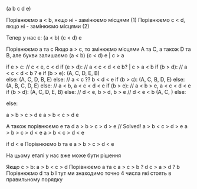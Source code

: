(a b c d e)

Порівнюємо a < b, якщо ні - замінюємо місцями    (1)
Порівнюємо c < d, якщо ні - замінюємо місцями    (2)

Тепер у нас є:
(a < b) (c < d) e


Порівнюємо a та c
    Якщо a > c, то змінюємо місцями A та C, а також D та B, але букви залишаємо
    (a < b)  (c < d)  e  |  c > a
    
if e > c:
    // c < e, c < d
    if (e > d):
        // a < c < d < e   b? | c > a < b
        if (b > d):
            // a < c < d < b ? e 
            if (b > e):
                (A, C, D, E, B)    
            else:
                (A, C, D, B, E)
        else:
            // a < c ?? b < d < e
            if (b > c):
                (A, C, B, D, E)
            else:
                (A, B, C, D, E)
    else:
        // a < b,  a < c < d < e
        if (b > e):
            // a < b > e,  a < c < d < e
            if (b > d):
                (A, C, D, E, B)
            else:
// d < e, b > d, b > e
// d < e < b
                (A, C, )
        else:
            
else:
    











    



[//]: # (a > b > d < c  e)

[//]: # (a > b < d < c  e)




a > b > c > d  e
a > b < c > d  e

А також порівнюємо e та d
a > b > c > d > e // Solved!
a > b < c > d > e
a > b > c > d < e
a > b < c > d < e

if d < e
    Порівнюємо b та e
        a > b > c > d < e









На цьому етапі у нас вже може бути рішення

Якщо c > b:
    a > b < c > d
    Порівнюємо a та c
       a > c > b ? d 
       c > a > d ? b
    Порівнюємо d та b
        І тут ми знаходимо точно 4 числа які стоять в правильному порядку





[//]: # (Якщо e > ніж d)
[//]: # ()
[//]: # (Якщо b > c та)
[//]: # ()
[//]: # (Якщо d > e,)
[//]: # (	)
[//]: # (	)
[//]: # (	)
[//]: # (Порівнюємо b та d.)
